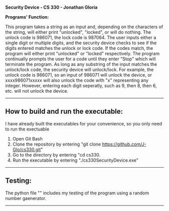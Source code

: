 **Security Device - CS 330 - Jonathan Gloria**

**Programs' Function:**

This program takes a string as an input and, depending on the characters of the string, will either print "unlocked", "locked", or will do nothing. 
The unlock code is 986071, the lock code is 987064. 
The user inputs either a single digit or multiple digits, and the security device checks to see if the digits entered matches the unlock or lock code. If the codes match, the program will either print "unlocked" or "locked" respectively. The program continually prompts the user for a code until they enter "Stop" which will terminate the program. As long as any substring of the input matches the unlock/lock code, the security device will unlock/lock. For example, the unlock code is 986071, so an input of 986071 will unlock the device, or xxxx986071xxxxx will also unlock the code with "x" representing any integer. However, entering each digit seperatly, such as 9, then 8, then 6, etc. will not unlock the device. 

---

## How to build and run the executable:
I have already built the executables for your convenience, so you only need to run the exectuable

1. Open Git Bash
2. Clone the repository by entering "git clone https://github.com/J-Glo/cs330.git"
3. Go to the directory by entering "cd cs330.
4. Run the executable by entering "./cs330SecurityDevice.exe"


---

## Testing:

The python file "" includes my testing of the program using a random number gaenerator.

---

